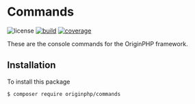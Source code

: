 # Commands

![license](https://img.shields.io/badge/license-MIT-brightGreen.svg)
[![build](https://travis-ci.org/originphp/commands.svg?branch=master)](https://travis-ci.org/originphp/commands)
[![coverage](https://coveralls.io/repos/github/originphp/commands/badge.svg?branch=master)](https://coveralls.io/github/originphp/commands?branch=master)

These are the console commands for the OriginPHP framework.

## Installation

To install this package

```linux
$ composer require originphp/commands
```